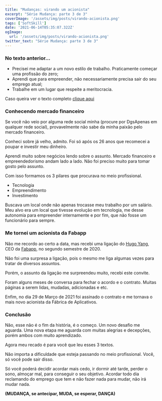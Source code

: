 ```yaml
---
title: "Mudanças: virando um acionista"
excerpt: "Série Mudança: parte 3 de 3"
coverImage: '/assets/img/posts/virando-acionista.png'
tags: ['SoftSkill']
date: '2021-06-14T05:35:07.322Z'
ogImage:
  url: '/assets/img/posts/virando-acionista.png'
twitter_text: "Série Mudança: parte 3 de 3"
---
```

### No texto anterior…

* Precisei me adaptar a um novo estilo de trabalho. Praticamente começar uma profissão do zero;
* Aprendi que para empreender, não necessariamente precisa sair do seu emprego atual;
* Trabalhe em um lugar que respeite a meritocracia.

Caso queira ver o texto completo [clique aqui](https://douglasporto.com.br/blog/mudan%C3%A7as-empreendedor-interno/)

### Conhecendo mercado financeiro

Se você não veio por alguma rede social minha (procure por DgsApenas em qualquer rede social), provavelmente não sabe da minha paixão pelo mercado financeiro.

Conheci sobre já velho, admito. Foi só após os 26 anos que recomecei a poupar e investir meu dinheiro.

Aprendi muito sobre negócios lendo sobre o assunto. Mercado financeiro e empreendedorismo andam lado a lado. Não foi preciso muito para tomar gosto pelo assunto.

Com isso formamos os 3 pilares que procurava no meio profissional.

* Tecnologia
* Empreendimento
* Investimento

Buscava um local onde não apenas trocasse meu trabalho por um salário. Meu alvo era um local que tivesse evolução em tecnologia, me desse autonomia para empreender internamente e por fim, que não fosse um funcionário para sempre.

### Me tornei um acionista da Fabapp

Não me recordo ao certo a data, mas recebi uma ligação do [Hugo Yang](https://www.linkedin.com/in/hugobyang/), CEO da [Fabapp](http://fabricadeaplicativos.com.br/), no segundo semestre de 2020.

Não foi uma surpresa a ligação, pois o mesmo me liga algumas vezes para tratar de diversos assuntos.

Porém, o assunto da ligação me surpreendeu muito, recebi este convite.

Foram alguns meses de conversa para fechar o acordo e o contrato. Muitas páginas a serem lidas, mudadas, adicionadas e etc.

Enfim, no dia 29 de Março de 2021 foi assinado o contrato e me tornava o mais novo acionista da Fábrica de Aplicativos.

### Conclusão

Não, esse não é o fim da história, é o começo. Um novo desafio me aguarda. Uma nova etapa me aguarda com muitas alegrias e decepções, porém ambos com muito aprendizado.

Agora meu recado é para você que leu esses 3 textos.

Não importa a dificuldade que esteja passando no meio profissional. Você, só você pode sair disso.

Só você poderá decidir acordar mais cedo, ir dormir até tarde, perder o sono, almoçar mal, para conseguir o seu objetivo. Acordar todo dia reclamando do emprego que tem e não fazer nada para mudar, não irá mudar nada.

**(MUDANÇA, se antecipar, MUDA, se esperar, DANÇA)**

